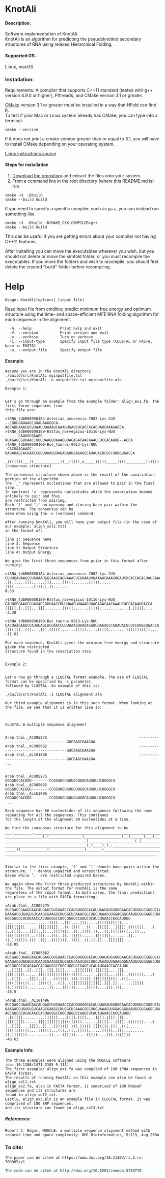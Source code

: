# KnotAli

#### Description:
Software implementation of KnotAli.      
KnotAli is an algorithm for predicting the pseudoknotted secondary structures of RNA using relaxed Hierarchical Folding.

#### Supported OS: 
Linux, macOS


### Installation:  
Requirements: A compiler that supports C++11 standard (tested with g++ version 4.9.0 or higher), Pthreads, and CMake version 3.1 or greater.    

[CMake](https://cmake.org/install/) version 3.1 or greater must be installed in a way that HFold can find it.    
To test if your Mac or Linux system already has CMake, you can type into a terminal:      
```
cmake --version
```
If it does not print a cmake version greater than or equal to 3.1, you will have to install CMake depending on your operating system.

[Linux instructions source](https://geeksww.com/tutorials/operating_systems/linux/installation/downloading_compiling_and_installing_cmake_on_linux.php)

#### Steps for installation   
1. [Download the repository](https://github.com/mateog4712/KnotAli.git) and extract the files onto your system.
2. From a command line in the root directory (where this README.md is) run
```
cmake -H. -Bbuild
cmake --build build
```   
If you need to specify a specific compiler, such as g++, you can instead run something like   
```
cmake -H. -Bbuild -DCMAKE_CXX_COMPILER=g++
cmake --build build
```   
This can be useful if you are getting errors about your compiler not having C++11 features.

After installing you can move the executables wherever you wish, but you should not delete or move the simfold folder, or you must 
recompile the executables. If you move the folders and wish to recompile, you should first delete the created "build" folder 
before recompiling.

Help
========================================

```
Usage: KnotAli[options] [input file]
```

Read input file from cmdline; predict minimum free energy and optimum structure using the time- and space-efficient MFE RNA folding
algorithm for each sequence in the alignment.

```
  -h, --help             Print help and exit
  -V, --version          Print version and exit
  -v, --verbose          Turn on verbose
  -i, --input-type       Specify input file type (CLUSTAL or FASTA, base is FASTA)
  -o, --output-file      Specify output file
```

#### Example:
    Assume you are in the KnotAli directory
    ./build/src/KnotAli myinputfile.txt
    ./build/src/KnotAli -o outputfile.txt myinputfile.afa
    
    Example 1:
    
    
    Let's go through an example from the example folder: align_ex1.fa. The first three sequences from 
    this file are:
    
    >tRNA_tdbR00000184-Asterias_amurensis-7602-Lys-CUU
    --CUUUGAUAAGCUUAUAAUGGCA-AGCAUUAAACUCUUAAUUUAAAUCAAAGUGAUCUCACCACACUAUCAAAGACCA
    >tRNA_tdbR00000189-Rattus_norvegicus-10116-Lys-NUU
    ------CAUUGCGAAGC----UUAGAGCGUUAACCUUUUAAGUUAAAGUUAGAGACAACAAAUCUCCACAAUG--ACCA
    >tRNA_tdbR00000190-Bos_taurus-9913-Lys-NUU
    -CACUAAGAAGC--------UAUAUAGCACUAACCUUUUAAGUUAGAGAUUGAGAGCCAUAUACUCUCCUUGGUGACCA
    
    _(((((((___((____________))__(((((_x_____)))))_____((((_________)))))))))))_xxx (consensus structure)
    
    The consensus structure shown above is the result of the covariation portion of the algorithm. 
    The '_' represents nucleotides that are allowed to pair in the final step. 
    In contrast 'x' represents nucleotides which the covariation deemed unlikely to pair and thus 
    are restricted from pairing. 
    Each '(' and ')' an opening and closing base pair within the structure. The consensus can be 
    seen when using the -v (verbose) command.
    
    After running KnotAli, you will have your output file (in the case of our example: align_sol1.txt) 
    in the format of: 
    
    line 1: Sequence name
    line 2: Sequence
    line 3: Output Structure
    line 4: Output Energy
    
    We give the first three sequences from prior in this format after running: 
    
    >tRNA_tdbR00000184-Asterias_amurensis-7602-Lys-CUU
    CUUUGAUAAGCUUAUAAUGGCAAGCAUUAAACUCUUAAUUUAAAUCAAAGUGAUCUCACCACACUAUCAAAGACCA
    .((.(....[[[......]]].....(((((.......))))).....((((.........)))).).))......
    0.53
    
    >tRNA_tdbR00000189-Rattus_norvegicus-10116-Lys-NUU
    CAUUGCGAAGCUUAGAGCGUUAACCUUUUAAGUUAAAGUUAGAGACAACAAAUCUCCACAAUGACCA
    [[[[[.[..[[[...]]]........(((((.......))))).............].]]]]]....
    -2.38
    
    >tRNA_tdbR00000190-Bos_taurus-9913-Lys-NUU
    CACUAAGAAGCUAUAUAGCACUAACCUUUUAAGUUAGAGAUUGAGAGCCAUAUACUCUCCUUGGUGACCA
    (((((((..[([....])].(((((.......))))).....(((([.......])))))))))))....
    -11.61

    For each sequence, KnotAli gives the minimum free energy and structure given the restricted 
    structure found in the covariation step.
    
    
    Example 2:
    
    
    Let's now go through a CLUSTAL format example. The use of CLUSTAL format can be specified by -i parameter, 
    followed by CLUSTAL. An example of this is:
    
    ./build/src/KnotAli -i CLUSTAL alignment.aln
    
    Our third example alignment is in this such format. When looking at the file, we see that it is written like so:

    
    
    CLUSTAL W multiple sequence alignment


    Arab.thal._AC005275                                          -------------------------------------GUCGAGCGAAGUA
    Arab.thal._AC005662                                          -------------------------------------GUCGAGCUAAGUA
    Arab.thal._AL161496                                          -------------------------------------GUCGAGCUAAGUA
    ...
    
    
    Arab.thal._AC005275                                          CGGGUCCACGGG--------CCGGUUCUGUUGCUGGCAUGUUUCUGGGCU
    Arab.thal._AC005662                                          CGGGUCCACGGG--------CCGGUUCUGUUGUUGGCAUGUUUCUGGGCU
    Arab.thal._AL161496                                          CGGGUCCACGGG--------CCGGUUCUGUUGUUGGCAUGUUUCUGGGCU
    ...
    
    Each sequence has 50 nucleotides of its sequence following the name repeating for all the sequences. This continues 
    for the length of the alignment 50 nucleotides at a time.
    
    We find the consensus structure for this alignment to be 
    ___.________.____________________________________________________________(_____(_____))
    _________________(_(_______________)_________________(__(______)___)__________________)
    _____________________________________(_____________________(_(_________________________
    _____________________________________(_(____)_)_.______________________________________
    _____))____________(________________)_______)__________________________________________
    _____________________________________________________________________
    
    
    Similar to the first example, '(' and ')' denote base pairs within the structure. '_' denote unpaired and unrestricted
    bases while '.' are restricted unpaired bases.
    
    We again show the first three predicted structures by KnotAli within the file. The output format for KnotAli is the same
    regardless of the input format. In both cases, the final predictions are place in a file with FASTA formatting.
    
    >Arab.thal._AC005275
    GUCGAGCGAAGUAACAUGAGCUUGUAACCCAUGUGGGGACAUUAAGAUGGUGGAACACUGGUUCGGGUCCACGGGCCGGUUCUGUUGCUGGCAUGUUUCUGGGCUGCCCAGUCCAAGCUGUGAG
    UAAGACGUGUGUGUCAAGCGAAGGCUUGGCUCAAACGGCUGCUAAAGUUGGAGGGCAAUGCGUGAGGCUGGUUUCACAGAGCAGCGAUUACUUCCCGCUUACAGCAGUGGACGGAUCACAGUUU
    GGCGUCGCUCAGAACCACUAUGGCCUGCUGGUCCGAUCUCAUCUGAACCACCAUUUU
    ....................((([...[[[....]]].....])))[[[[[[[...[[[[[[[[[......]]]]]]]]]...((.((((...((...[[[[[...]]]]].(((((((....(
    (..[[[[....]]]]..))...)))))))..))..)))).))...((.((((((((...((...(((((((((((...((((...(((..((..[[[[[......]]]]][[........]]..
    )).))))))).)))..)))..)))))))..))))..)).)).))...]]]]]]]...
    -50.05

    >Arab.thal._AC005662
    GUCGAGCUAAGUAACAUGAGCUUGUAACCCAUGUGGGGACAUUUAGAUGGUGGAACACUGGUUCGGGUCCACGGGCCGGUUCUGUUGUUGGCAUGUUUCUGGGCUGCCCAGUCCAAGCUGUGAG
    UAAGACGUGUGUGUCAAGCGAAGGCUUGGCUCAAACGGCUUCUAAAGUUGGAGGGUAAUGCGUGAGGCUGGUUUCACAGAGCAGCGACUACUUCCCGCUUACAGCAGUGGACGGAUCACAGUUU
    AGCGUCGCUCAGAACCACUAUGGCCUGCUGGUCCGAUCUCAUAUGAACCACCAUUU
    ...[[[[[..[[..[[[..[[[.[[[[.....[[[[[[[[.[[[[[[....[[[..[[[[[[[[[......]]]]]]]]]]]]((((((((.......[[[[[...]]]]].(((((((....(
    (..[[[[....]]]]..))...))))))).))).))))).]]]]]]]](((..(((.....(((((((((((....((((((...(((..((]]]]]]]]]]]]].]]].]].......]]]]]
    )).)))))))..........))....)))))).....)))))....))).)))...
    -48.5

    >Arab.thal._AL161496
    GUCGAGCUAAGUAACAUGAGCUUGUAACCCAUGUGGGGACAUUUAGAUGGUGGAACACUGGUUCGGGUCCACGGGCCGGUUCUGUUGUUGGCAUGUUUCUGGGCUGCCCAGUCCAAGCUGUGAG
    UAAGACGUGUGUGUCAAGCGAAGGCUUGGCUCAAACGGCUUCUAAAGUUGGAGGGUAAUGCGUGAGGCUGGUUUCACAGAGCAGCGACUACUUCCCGCUUACAGCAGUGGACGGAUCACAGUUU
    AGCGUCGCUCAGAACCACUAUGGCCUGCUGGUCCGAUCUCAUAUGAACCACCAUUUU
    ..[[[[[[..........]]]]]]....[[[[.[[[[....]]]].]]]].[[[..[[[[[[[[[......]]]]]]]]]]]]((((((((.......[[[[[...]]]]].(((((((....(
    (..[[[[....]]]]..))...))))))).))).))))).[[[((((.(((..(((.....(((((((((((....((((((...(((..((..[[[[[......]]]]]..]]].........
    )).)))))))..........))....)))))).....)))))....))).)))))))
    -48.63
#### Example Info:

    The three examples were aligned using the MUSCLE software (doi:10.1186/1471-2105-5-113). 
    The first example: align_ex1.fa was compiled of 100 tRNA sequences in FASTA format. 
    The results of running KnotAli on this example can also be found in align_sol1.txt. 
    align_ex2.fa, also in FASTA format, is comprised of 100 RNaseP sequences and its structures are 
    found in align_sol2.txt. 
    Lastly, align_ex3.aln is an example file in CLUSTAL format. It was comprised of 100 SRP sequences, 
    and its structure can found in align_sol3.txt


    
##### References:
    Robert C. Edgar. MUSCLE: a multiple sequence alignment method with reduced time and space complexity. BMC Bioinformatics, 5:113, Aug 2004
    
### To cite:
    The paper can be cited at https://www.doi.org/10.21203/rs.3.rs-700965/v1

    The code can be cited at http://doi.org/10.5281/zenodo.5794719   
    
    



   
